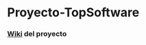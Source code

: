 # Proyecto-TopSoftware
### [Wiki](https://github.com/Davidag31/Proyecto-TopSoftware/wiki) del proyecto
